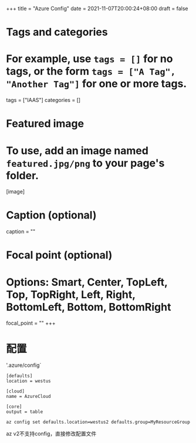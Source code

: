 +++
title = "Azure Config"
date = 2021-11-07T20:00:24+08:00
draft = false

# Tags and categories
# For example, use `tags = []` for no tags, or the form `tags = ["A Tag", "Another Tag"]` for one or more tags.
tags = ["IAAS"]
categories = []

# Featured image
# To use, add an image named `featured.jpg/png` to your page's folder. 
[image]
  # Caption (optional)
  caption = ""

  # Focal point (optional)
  # Options: Smart, Center, TopLeft, Top, TopRight, Left, Right, BottomLeft, Bottom, BottomRight
  focal_point = ""
+++

# 配置

'.azure/config`

```
[defaults]
location = westus

[cloud]
name = AzureCloud

[core]
output = table
```

```
az config set defaults.location=westus2 defaults.group=MyResourceGroup
```

az v2不支持config，直接修改配置文件
